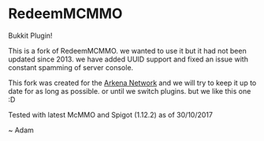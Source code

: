 # RedeemMCMMO
Bukkit Plugin!

This is a fork of RedeemMCMMO. we wanted to use it but it had not been updated since 2013. we have added UUID support and fixed an issue with constant spamming of server console.

This fork was created for the [Arkena Network](https://arkena.cf) and we will try to keep it up to date for as long as possible. or until we switch plugins. but we like this one :D

Tested with latest McMMO and Spigot (1.12.2) as of 30/10/2017

~ Adam
